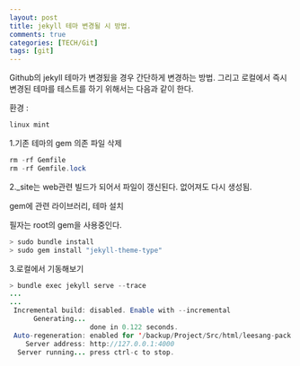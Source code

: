 ```yaml
---
layout: post
title: jekyll 테마 변경될 시 방법.
comments: true
categories: [TECH/Git]
tags: [git]
---
```


Github의 jekyll 테마가 변경됬을 경우 간단하게 변경하는 방법.
그리고 로컬에서 즉시 변경된 테마를 테스트를 하기 위해서는 다음과 같이 한다.

환경 : 
```java
linux mint
```

1.기존 테마의 gem 의존 파일 삭제

```java
rm -rf Gemfile
rm -rf Gemfile.lock
```

2._site는 web관련 빌드가 되어서 파일이 갱신된다.
없어져도 다시 생성됨.

gem에 관련 라이브러리, 테마 설치

필자는 root의 gem을 사용중인다.
```java
> sudo bundle install
> sudo gem install "jekyll-theme-type"
```

3.로컬에서 기동해보기
```java
> bundle exec jekyll serve --trace
...
...
 Incremental build: disabled. Enable with --incremental
      Generating... 
                    done in 0.122 seconds.
 Auto-regeneration: enabled for '/backup/Project/Src/html/leesang-pack.github.io'
    Server address: http://127.0.0.1:4000
  Server running... press ctrl-c to stop.

```